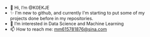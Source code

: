 - 👋 Hi, I’m @K0EKJE
- ✨ I'm new to github, and currently I'm starting to put some of my projects done before in my repositories. 
- 👀 I’m interested in Data Science and Machine Learning
- 📫 How to reach me: mm615781876@sina.com

<!---
K0EKJE/K0EKJE is a ✨ special ✨ repository because its `README.md` (this file) appears on your GitHub profile.
You can click the Preview link to take a look at your changes.
--->

